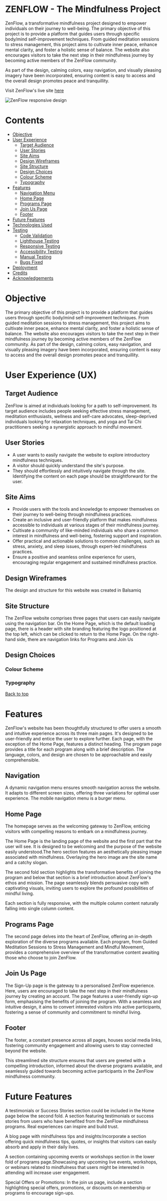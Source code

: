 # **ZENFLOW - The Mindfulness Project**
ZenFlow, a transformative mindfulness project designed to empower individuals on their journey to well-being. The  primary objective of this project is to provide a platform that guides users through specific body/mind self-improvement techniques. From guided meditation sessions to stress management, this project aims to cultivate inner peace, enhance mental clarity, and foster a holistic sense of balance. The website also encourages visitors to take the next step in their mindfulness journey by becoming active members of the ZenFlow community. 

As part of the design, calming colors, easy navigation, and visually pleasing imagery have been incorporated, ensuring content is easy to access and the overall design promotes peace and tranquillity.

Visit ZenFlow's live site [here](https://deepak-spider.github.io/zenflow/)

![ZenFlow responsive design](docs/screenshots/zenflow-mockup.jpg)

# Contents

* [Objective](<#objective>)
* [User Experience](<#user-experience-ux>)
    * [Target Audience](<#target-audience>)
    * [User Stories](<#user-stories>)
    * [Site Aims](<#site-aims>)
    * [Design Wireframes](<#design-wireframes>)
    * [Site Structure](<#site-structure>)
    * [Design Choices](<#design-choices>)
    *   [Colour Scheme](<#colour-scheme>)
    *   [Typography](<#typography>)
* [Features](<#features>)
    * [Navigation Menu](<#navigation-menu>)
    * [Home Page](<#home-page>)
    * [Programs Page](<#programs-page>)
    * [Join Us Page](<#join-us-page>)
    * [Footer](<#footer>)
* [Future Features](<#future-features>)
* [Technologies Used](<#technologies-used>)
* [Testing](<#testing>)
    * [Code Validation](<#code-validation>)
    * [Lighthouse Testing](<#lighthouse-testing>)
    * [Responsive Testing](<#responsive-testing>)
    * [Accessibility Testing](<#accessibility-testing>)
    * [Manual Testing](<#manual-testing>)
    * [Bugs Fixed](<#bugs-fixed>)
* [Deployment](<#deployment>)
* [Credits](<#credits>)
* [Acknowledgements](<#acknowledgements>)

# Objective

The  primary objective of this project is to provide a platform that guides users through specific body/mind self-improvement techniques. From guided meditation sessions to stress management, this project aims to cultivate inner peace, enhance mental clarity, and foster a holistic sense of balance. The website also encourages visitors to take the next step in their mindfulness journey by becoming active members of the ZenFlow community. 
As part of the design, calming colors, easy navigation, and visually pleasing imagery have been incorporated, ensuring content is easy to access and the overall design promotes peace and tranquillity.


# User Experience (UX)

## Target Audience

ZenFlow is aimed at individuals looking for a path to self-improvement. Its target audience includes people seeking effective stress management, meditation enthusiasts, wellness and self-care advocates, sleep-deprived individuals looking for relaxation techniques, and yoga and Tai Chi practitioners seeking a synergistic approach to mindful movement.

## User Stories

* A user wants to easily navigate the website to explore introductory mindfulness techniques.
* A visitor should quickly understand the site's purpose. 
* They should effortlessly and intuitively navigate through the site. Identifying the content on each page should be straightforward for the user.

## Site Aims

* Provide users with the tools and knowledge to empower themselves on their journey to well-being through mindfulness practices.
* Create an inclusive and user-friendly platform that makes mindfulness accessible to individuals at various stages of their mindfulness journey.
* Cultivate a community of like-minded individuals who share a common interest in mindfulness and well-being, fostering support and inspiration.
* Offer practical and actionable solutions to common challenges, such as stress, anxiety, and sleep issues, through expert-led mindfulness practices.
* Ensure a positive and seamless online experience for users, encouraging regular engagement and sustained mindfulness practice.

## Design Wireframes

The design and structure for this website was created in Balsamiq

## Site Structure

The ZenFlow website comprises three pages that users can easily navigate using the navigation bar. On the Home Page, which is the default loading page, there is a header with site branding featuring the logo positioned at the top left, which can be clicked to return to the Home Page. On the right-hand side, there are navigation links for Programs and Join Us

## Design Choices

### Colour Scheme

### Typography

[Back to top](<#contents>)

# Features

ZenFlow's website has been thoughtfully structured to offer users a smooth and intuitive experience across its three main pages. It's designed to be user-friendly and entice the user to explore further.
Each page, with the exception of the Home Page, features a distinct heading. The program page provides a title for each program along with a brief description. The language, colors, and design are chosen to be approachable and easily comprehensible.


## Navigation

A dynamic navigation menu ensures smooth navigation across the website. It adapts to different screen sizes, offering three variations for optimal user experience. The mobile navigation menu is a burger menu.

## Home Page

The homepage serves as the welcoming gateway to ZenFlow, enticing visitors with compelling reasons to embark on a mindfulness journey. 

The Home Page is the landing page of the website and the first part that the user will see. It is designed to be welcoming and the purpose of the website easily understood.The hero section features an aesthetically pleasing image associated with mindfulness. Overlaying the hero image are the site name and a catchy slogan.

The second fold section highlights the transformative benefits of joining the program and below that section is a brief introduction about ZenFlow's ethos and mission. The page seamlessly blends persuasive copy with captivating visuals, inviting users to explore the profound possibilities of mindful living.

Each section is fully responsive, with the multiple column content naturally falling into single column content.

## Programs Page

The second page delves into the heart of ZenFlow, offering an in-depth exploration of the diverse programs available. Each program, from Guided Meditation Sessions to Stress Management and Mindful Movement, provides a comprehensive overview of the transformative content awaiting those who choose to join ZenFlow.

## Join Us Page

The Sign-Up page is the gateway to a personalised ZenFlow experience. Here, users are encouraged to take the next step in their mindfulness journey by creating an account. The page features a user-friendly sign-up form, emphasising the benefits of joining the program. With a seamless and intuitive design, it aims to convert interested visitors into active participants, fostering a sense of community and commitment to mindful living.

## Footer

The footer, a constant presence across all pages, houses social media links, fostering community engagement and allowing users to stay connected beyond the website.

This streamlined site structure ensures that users are greeted with a compelling introduction, informed about the diverse programs available, and seamlessly guided towards becoming active participants in the ZenFlow mindfulness community.

# Future Features

A testimonials or Success Stories section could be included in the Home page below the second fold. A section featuring testimonials or success stories from users who have benefited from the ZenFlow mindfulness programs. Real experiences can inspire and build trust.

A blog page with mindfulness tips and insights:Incorporate a section offering quick mindfulness tips, quotes, or insights that visitors can easily absorb and apply in their daily lives.

A section containing upcoming events or workshops section in the lower fold of programs page.Showcasing any upcoming live events, workshops, or webinars related to mindfulness that users might be interested in attending will increase user engagement. 

Special Offers or Promotions:
In the join us page, include a section highlighting  special offers, promotions, or discounts on membership or programs to encourage sign-ups.

